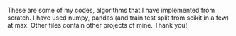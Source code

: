 These are some of my codes, algorithms that I have implemented from scratch. I have used numpy, pandas (and train test split from scikit in a few) at max.
Other files contain other projects of mine.
Thank you!
